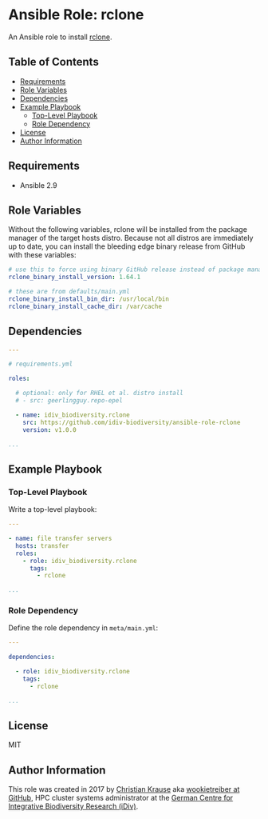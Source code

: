 Ansible Role: rclone
====================

An Ansible role to install [rclone][].

Table of Contents
-----------------

<!-- toc -->

- [Requirements](#requirements)
- [Role Variables](#role-variables)
- [Dependencies](#dependencies)
- [Example Playbook](#example-playbook)
  * [Top-Level Playbook](#top-level-playbook)
  * [Role Dependency](#role-dependency)
- [License](#license)
- [Author Information](#author-information)

<!-- tocstop -->

Requirements
------------

- Ansible 2.9

Role Variables
--------------

Without the following variables, rclone will be installed from the package
manager of the target hosts distro. Because not all distros are immediately up
to date, you can install the bleeding edge binary release from GitHub with
these variables:

```yml
# use this to force using binary GitHub release instead of package manager
rclone_binary_install_version: 1.64.1

# these are from defaults/main.yml
rclone_binary_install_bin_dir: /usr/local/bin
rclone_binary_install_cache_dir: /var/cache
```

Dependencies
------------

```yml
---

# requirements.yml

roles:

  # optional: only for RHEL et al. distro install
  # - src: geerlingguy.repo-epel

  - name: idiv_biodiversity.rclone
    src: https://github.com/idiv-biodiversity/ansible-role-rclone
    version: v1.0.0

...
```

Example Playbook
----------------

### Top-Level Playbook

Write a top-level playbook:

```yml
---

- name: file transfer servers
  hosts: transfer
  roles:
    - role: idiv_biodiversity.rclone
      tags:
        - rclone

...
```

### Role Dependency

Define the role dependency in `meta/main.yml`:

```yml
---

dependencies:

  - role: idiv_biodiversity.rclone
    tags:
      - rclone

...
```

License
-------

MIT

Author Information
------------------

This role was created in 2017 by [Christian Krause][author] aka [wookietreiber
at GitHub][wookietreiber], HPC cluster systems administrator at the [German
Centre for Integrative Biodiversity Research (iDiv)][idiv].


[rclone]: https://rclone.org
[author]: https://www.idiv.de/en/groups_and_people/employees/details/61.html
[idiv]: https://www.idiv.de/
[wookietreiber]: https://github.com/wookietreiber
